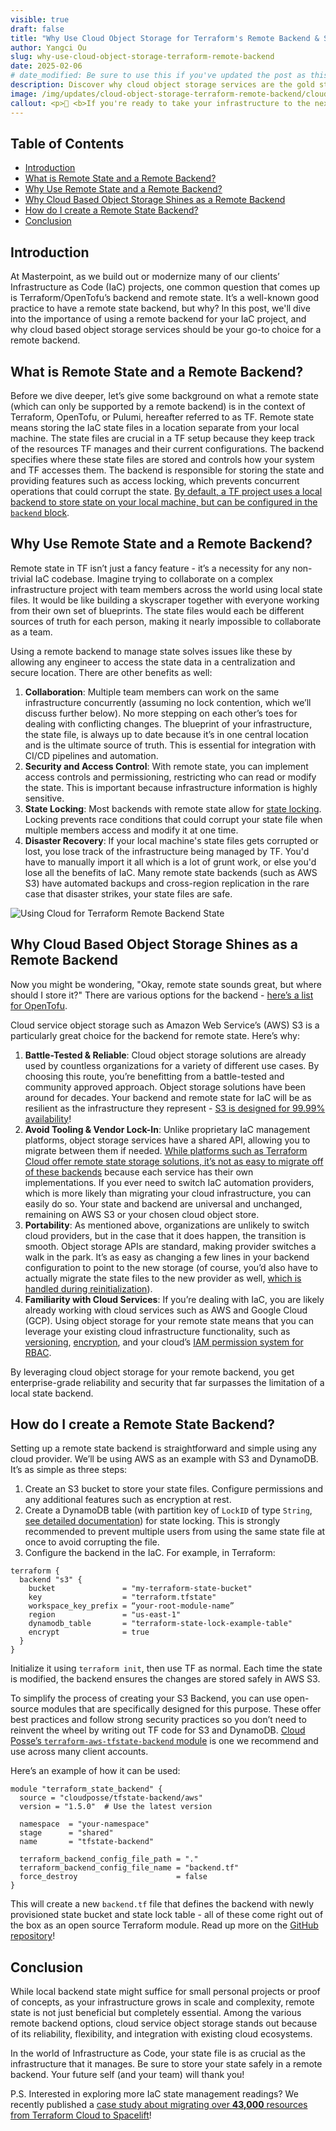 ```yaml
---
visible: true
draft: false
title: "Why Use Cloud Object Storage for Terraform's Remote Backend & State"
author: Yangci Ou
slug: why-use-cloud-object-storage-terraform-remote-backend
date: 2025-02-06
# date_modified: Be sure to use this if you've updated the post as this helps with SEO and index freshness
description: Discover why cloud object storage services are the gold standard for Terraform or OpenTofu’s remote state and backend, including the benefits and an example using AWS S3 & DynamoDB.
image: /img/updates/cloud-object-storage-terraform-remote-backend/cloud-object-storage-for-terraform-remote-backend.webp
callout: <p>👋 <b>If you're ready to take your infrastructure to the next level, we're here to help. We love to work together with engineering teams to help them build well-documented, scalable, automated IaC that make their jobs easier. <a href='/contact'>Get in touch!</a></p>
---
```


<h2>Table of Contents</h2>

- [Introduction](#introduction)
- [What is Remote State and a Remote Backend?](#what-is-remote-state-and-a-remote-backend)
- [Why Use Remote State and a Remote Backend?](#why-use-remote-state-and-a-remote-backend)
- [Why Cloud Based Object Storage Shines as a Remote Backend](#why-cloud-based-object-storage-shines-as-a-remote-backend)
- [How do I create a Remote State Backend?](#how-do-i-create-a-remote-state-backend)
- [Conclusion](#conclusion)

## Introduction

At Masterpoint, as we build out or modernize many of our clients’ Infrastructure as Code (IaC) projects, one common question that comes up is Terraform/OpenTofu’s backend and remote state. It’s a well-known good practice to have a remote state backend, but why? In this post, we'll dive into the importance of using a remote backend for your IaC project, and why cloud based object storage services should be your go-to choice for a remote backend.

## What is Remote State and a Remote Backend?

Before we dive deeper, let’s give some background on what a remote state (which can only be supported by a remote backend) is in the context of  Terraform, OpenTofu, or Pulumi, hereafter referred to as TF. Remote state means storing the IaC state files in a location separate from your local machine. The state files are crucial in a TF setup because they keep track of the resources TF manages and their current configurations. The backend specifies where these state files are stored and controls how your system and TF accesses them. The backend is responsible for storing the state and providing features such as access locking, which prevents concurrent operations that could corrupt the state. [By default, a TF project uses a local backend to store state on your local machine, but can be configured in the `backend` block](https://opentofu.org/docs/language/settings/backends/configuration).

## Why Use Remote State and a Remote Backend?

Remote state in TF isn’t just a fancy feature - it’s a necessity for any non-trivial IaC codebase. Imagine trying to collaborate on a complex infrastructure project with team members across the world using local state files. It would be like building a skyscraper together with everyone working from their own set of blueprints. The state files would each be different sources of truth for each person, making it nearly impossible to collaborate as a team.

Using a remote backend to manage state solves issues like these by allowing any engineer to access the state data in a centralization and secure location. There are other benefits as well:

1. **Collaboration**: Multiple team members can work on the same infrastructure concurrently (assuming no lock contention, which we’ll discuss further below). No more stepping on each other’s toes for dealing with conflicting changes. The blueprint of your infrastructure, the state file, is always up to date because it’s in one central location and is the ultimate source of truth. This is essential for integration with CI/CD pipelines and automation.
2. **Security and Access Control**: With remote state, you can implement access controls and permissioning, restricting who can read or modify the state. This is important because infrastructure information is highly sensitive.
3. **State Locking**: Most backends with remote state allow for [state locking](https://opentofu.org/docs/language/state/locking/). Locking prevents race conditions that could corrupt your state file when multiple members access and modify it at one time.
4. **Disaster Recovery**: If your local machine's state files gets corrupted or lost, you lose track of the infrastructure being managed by TF. You'd have to manually import it all which is a lot of grunt work, or else you'd lose all the benefits of IaC. Many remote state backends (such as AWS S3) have automated backups and cross-region replication in the rare case that disaster strikes, your state files are safe.

![Using Cloud for Terraform Remote Backend State](/img/updates/cloud-object-storage-terraform-remote-backend/aws-s3-terraform-remote-backend.png)


## Why Cloud Based Object Storage Shines as a Remote Backend
Now you might be wondering, "Okay, remote state sounds great, but where should I store it?" There are various options for the backend - [here’s a list for OpenTofu](https://opentofu.org/docs/language/settings/backends/configuration/).

Cloud service object storage such as Amazon Web Service’s (AWS) S3 is a particularly great choice for the backend for remote state. Here’s why:

1. **Battle-Tested & Reliable**: Cloud object storage solutions are already used by countless organizations for a variety of different use cases. By choosing this route, you’re benefitting from a battle-tested and community approved approach. Object storage solutions have been around for decades. Your backend and remote state for IaC will be as resilient as the infrastructure they represent - [S3 is designed for 99.99% availability](https://docs.aws.amazon.com/AmazonS3/latest/userguide/DataDurability.html)!
2. **Avoid Tooling & Vendor Lock-In**: Unlike proprietary IaC management platforms, object storage services have a shared API, allowing you to migrate between them if needed. [While platforms such as Terraform Cloud offer remote state storage solutions, it’s not as easy to migrate off of these backends](https://masterpoint.io/updates/how-to-migrate-off-tfc/) because each service has their own implementations. If you ever need to switch IaC automation providers, which is more likely than migrating your cloud infrastructure, you can easily do so. Your state and backend are universal and unchanged, remaining on AWS S3 or your chosen cloud object store.
3. **Portability**: As mentioned above, organizations are unlikely to switch cloud providers, but in the case that it does happen, the transition is smooth. Object storage APIs are standard, making provider switches a walk in the park. It’s as easy as changing a few lines in your backend configuration to point to the new storage (of course, you’d also have to actually migrate the state files to the new provider as well, [which is handled during reinitialization](https://developer.hashicorp.com/terraform/language/backend#change-configuration)).
4. **Familiarity with Cloud Services**: If you’re dealing with IaC, you are likely already working with cloud services such as AWS and Google Cloud (GCP). Using object storage for your remote state means that you can leverage your existing cloud infrastructure functionality, such as [versioning](https://docs.aws.amazon.com/AmazonS3/latest/userguide/Versioning.html), [encryption](https://docs.aws.amazon.com/AmazonS3/latest/userguide/UsingEncryption.html), and your cloud’s [IAM permission system for RBAC](https://docs.aws.amazon.com/prescriptive-guidance/latest/saas-multitenant-api-access-authorization/access-control-types.html#rbac).

By leveraging cloud object storage for your remote backend, you get enterprise-grade reliability and security that far surpasses the limitation of a local state backend.

## How do I create a Remote State Backend?
Setting up a remote state backend is straightforward and simple using any cloud provider. We’ll be using AWS as an example with S3 and DynamoDB. It’s as simple as three steps:

1. Create an S3 bucket to store your state files. Configure permissions and any additional features such as encryption at rest.
2. Create a DynamoDB table (with partition key of `LockID` of type `String`, [see detailed documentation](https://developer.hashicorp.com/terraform/language/backend/s3#dynamodb_table)) for state locking. This is strongly recommended to prevent multiple users from using the same state file at once to avoid corrupting the file.
3. Configure the backend in the IaC. For example, in Terraform:
```hcl
terraform {
  backend "s3" {
    bucket               = "my-terraform-state-bucket"
    key                  = "terraform.tfstate"
    workspace_key_prefix = “your-root-module-name”
    region               = "us-east-1"
    dynamodb_table       = "terraform-state-lock-example-table"
    encrypt              = true
  }
}
```

Initialize it using `terraform init`, then use TF as normal. Each time the state is modified, the backend ensures the changes are stored safely in AWS S3.

To simplify the process of creating your S3 Backend, you can use open-source modules that are specifically designed for this purpose. These offer  best practices and follow strong security practices so you don’t need to reinvent the wheel by writing out TF code for S3 and DynamoDB. [Cloud Posse’s `terraform-aws-tfstate-backend` module](https://github.com/cloudposse/terraform-aws-tfstate-backend) is one we recommend and use across many client accounts.

Here’s an example of how it can be used:
```hcl
module "terraform_state_backend" {
  source = "cloudposse/tfstate-backend/aws"
  version = "1.5.0"  # Use the latest version

  namespace  = "your-namespace"
  stage      = "shared"
  name       = "tfstate-backend"

  terraform_backend_config_file_path = "."
  terraform_backend_config_file_name = "backend.tf"
  force_destroy                      = false
}
```

This will create a new `backend.tf` file that defines the backend with newly provisioned state bucket and state lock table - all of these come right out of the box as an open source Terraform module. Read up more on the [GitHub repository](https://github.com/cloudposse/terraform-aws-tfstate-backend)!

## Conclusion

While local backend state might suffice for small personal projects or proof of concepts, as your infrastructure grows in scale and complexity, remote state is not just beneficial but completely essential. Among the various remote backend options, cloud service object storage stands out because of its reliability, flexibility, and integration with existing cloud ecosystems.

In the world of Infrastructure as Code, your state file is as crucial as the infrastructure that it manages. Be sure to store your state safely in a remote backend. Your future self (and your team) will thank you!

P.S. Interested in exploring more IaC state management readings? We recently published a [case study about migrating over **43,000** resources from Terraform Cloud to Spacelift](https://masterpoint.io/power-digital-case-study/)!
